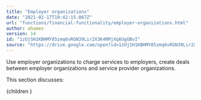 ```yaml
---
title: "Employer organizations"
date: "2021-02-17T19:42:15.067Z"
url: "functions/financial-functionality/employer-organizations.html"
author: ahumes
version: 14
id: "1zUjSH1KBHMY85zmq6vRGN39Lir2X3K4RMjXq6UgGBvI"
source: "https://drive.google.com/open?id=1zUjSH1KBHMY85zmq6vRGN39Lir2X3K4RMjXq6UgGBvI"
---
```

Use employer organizations to charge services to employers, create deals between employer organizations and service provider organizations.

This section discusses:

{children }

